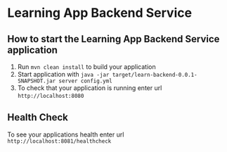# Learning App Backend Service

How to start the Learning App Backend Service application
---

1. Run `mvn clean install` to build your application
1. Start application with `java -jar target/learn-backend-0.0.1-SNAPSHOT.jar server config.yml`
1. To check that your application is running enter url `http://localhost:8080`

Health Check
---

To see your applications health enter url `http://localhost:8081/healthcheck`
